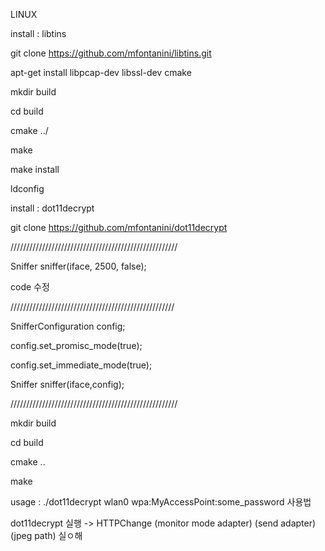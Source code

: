 LINUX 


install : libtins

git clone https://github.com/mfontanini/libtins.git

apt-get install libpcap-dev libssl-dev cmake

mkdir build

cd build

cmake ../

make

make install

ldconfig

install : dot11decrypt

git clone https://github.com/mfontanini/dot11decrypt

/////////////////////////////////////////////////////

Sniffer sniffer(iface, 2500, false);

code 수정

////////////////////////////////////////////////////

   SnifferConfiguration config;
    
   config.set_promisc_mode(true);
    
   config.set_immediate_mode(true);
    
   Sniffer sniffer(iface,config);
    
/////////////////////////////////////////////////////    

mkdir build

cd build

cmake ..

make

usage : ./dot11decrypt wlan0 wpa:MyAccessPoint:some_password
사용법

dot11decrypt 실행 -> HTTPChange (monitor mode adapter) (send adapter) (jpeg path) 실ㅇ해
